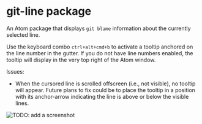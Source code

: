 # git-line package

An Atom package that displays `git blame` information about the currently selected line.

Use the keyboard combo `ctrl+alt+cmd+b` to activate a tooltip anchored on the line number in the gutter.  If you do not have line numbers enabled, the tooltip will display in the very top right of the Atom window.

Issues:
- When the cursored line is scrolled offscreen (i.e., not visible), no tooltip will appear.  Future plans to fix could be to place the tooltip in a position with its anchor-arrow indicating the line is above or below the visible lines.

![TODO: add a screenshot](https://f.cloud.github.com/assets/69169/2290250/c35d867a-a017-11e3-86be-cd7c5bf3ff9b.gif)
